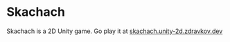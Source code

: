 # Skachach
Skachach is a 2D Unity game. Go play it at [skachach.unity-2d.zdravkov.dev](https://skachach.unity-2d.zdravkov.dev)
